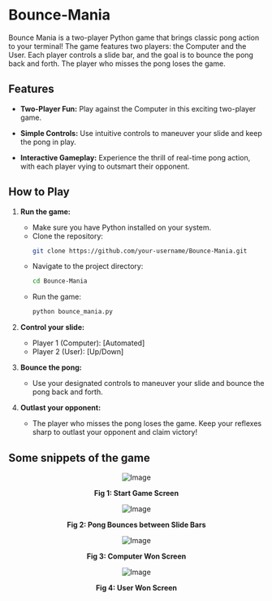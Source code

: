 # Bounce-Mania
Bounce Mania is a two-player Python game that brings classic pong action to your terminal! The game features two players: the Computer and the User. Each player controls a slide bar, and the goal is to bounce the pong back and forth. The player who misses the pong loses the game.
## Features

- **Two-Player Fun:** Play against the Computer in this exciting two-player game.

- **Simple Controls:** Use intuitive controls to maneuver your slide and keep the pong in play.

- **Interactive Gameplay:** Experience the thrill of real-time pong action, with each player vying to outsmart their opponent.
## How to Play

1. **Run the game:**
   - Make sure you have Python installed on your system.
   - Clone the repository:
     ```bash
     git clone https://github.com/your-username/Bounce-Mania.git
     ```
   - Navigate to the project directory:
     ```bash
     cd Bounce-Mania
     ```
   - Run the game:
     ```bash
     python bounce_mania.py
     ```

2. **Control your slide:**
   - Player 1 (Computer): [Automated]
   - Player 2 (User): [Up/Down]

3. **Bounce the pong:**
   - Use your designated controls to maneuver your slide and bounce the pong back and forth.

4. **Outlast your opponent:**
   - The player who misses the pong loses the game. Keep your reflexes sharp to outlast your opponent and claim victory!

## Some snippets of the game
<p align="center">
  <img src="https://github.com/fahim-sakil/Bounce-Mania/assets/97132320/22bd9e16-fc20-4bc7-ae5a-a299331750e2" alt="Image">
</p>
<p align="center"><b>Fig 1: Start Game Screen</b></p>
<p align="center">
  <img src="https://github.com/fahim-sakil/Bounce-Mania/assets/97132320/ad612e74-bde6-4feb-a519-72704e9151f5" alt="Image">
</p>
<p align="center"><b>Fig 2: Pong Bounces between Slide Bars</b></p>
<p align="center">
  <img src="https://github.com/fahim-sakil/Bounce-Mania/assets/97132320/5bb3b7ab-81ec-4900-9d19-cdf531473d86" alt="Image">
</p>
<p align="center"><b>Fig 3: Computer Won Screen</b></p>
<p align="center">
  <img src="https://github.com/fahim-sakil/Bounce-Mania/assets/97132320/8469783c-c062-4aec-93f7-428b3573996c" alt="Image">
</p>
<p align="center"><b>Fig 4: User Won Screen</b></p>
